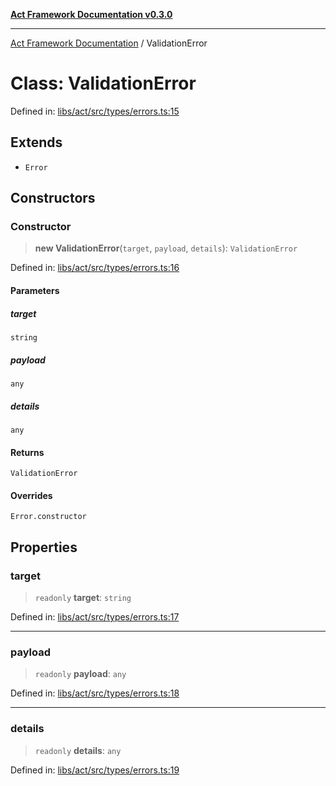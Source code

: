 [**Act Framework Documentation v0.3.0**](../README.md)

***

[Act Framework Documentation](../globals.md) / ValidationError

# Class: ValidationError

Defined in: [libs/act/src/types/errors.ts:15](https://github.com/Rotorsoft/act-root/blob/b40f67575d048d860d7c67a52d36c927803922d7/libs/act/src/types/errors.ts#L15)

## Extends

- `Error`

## Constructors

### Constructor

> **new ValidationError**(`target`, `payload`, `details`): `ValidationError`

Defined in: [libs/act/src/types/errors.ts:16](https://github.com/Rotorsoft/act-root/blob/b40f67575d048d860d7c67a52d36c927803922d7/libs/act/src/types/errors.ts#L16)

#### Parameters

##### target

`string`

##### payload

`any`

##### details

`any`

#### Returns

`ValidationError`

#### Overrides

`Error.constructor`

## Properties

### target

> `readonly` **target**: `string`

Defined in: [libs/act/src/types/errors.ts:17](https://github.com/Rotorsoft/act-root/blob/b40f67575d048d860d7c67a52d36c927803922d7/libs/act/src/types/errors.ts#L17)

***

### payload

> `readonly` **payload**: `any`

Defined in: [libs/act/src/types/errors.ts:18](https://github.com/Rotorsoft/act-root/blob/b40f67575d048d860d7c67a52d36c927803922d7/libs/act/src/types/errors.ts#L18)

***

### details

> `readonly` **details**: `any`

Defined in: [libs/act/src/types/errors.ts:19](https://github.com/Rotorsoft/act-root/blob/b40f67575d048d860d7c67a52d36c927803922d7/libs/act/src/types/errors.ts#L19)
